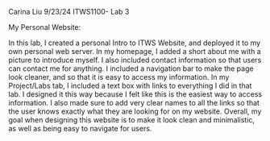 Carina Liu
9/23/24
ITWS1100- Lab 3

My Personal Website: 

In this lab, I created a personal Intro to ITWS Website, and deployed it to my own personal web server. In my homepage, 
I added a short about me with a picture to introduce myself. I also included contact information so that users can contact me
for anything. I included a navigation bar to make the page look cleaner, and so that it is easy to access my information. 
In my Project/Labs tab, I included a text box with links to everything I did in that lab. I designed it this way because I felt like
this is the easiest way to access information. I also made sure to add very clear names to all the links so that the user knows
exactly what they are looking for on my website. Overall, my goal when designing this website is to make it look clean and minimalistic,
as well as being easy to navigate for users. 
